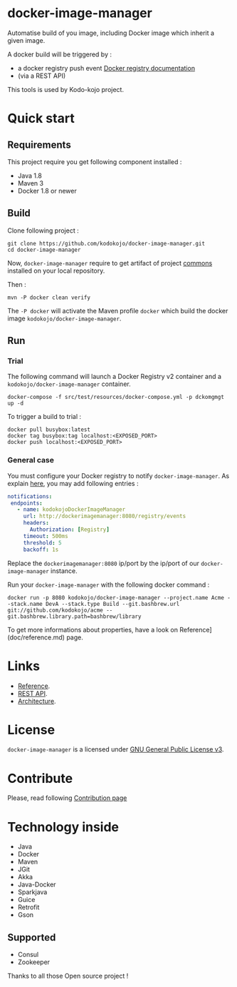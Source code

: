 # docker-image-manager

Automatise build of you image, including Docker image which inherit a given image.

 A docker build will be triggered by :
 * a docker registry push event [Docker registry documentation](https://docs.docker.com/registry/notifications/)
 * (via a REST API)
  
This tools is used by Kodo-kojo project.

# Quick start

## Requirements

This project require you get following component installed :
* Java 1.8
* Maven 3
* Docker 1.8 or newer

## Build

Clone following project :
```
git clone https://github.com/kodokojo/docker-image-manager.git
cd docker-image-manager
```

Now, `docker-image-manager` require to get artifact of project [commons](https://github.com/kodokojo/commons.git) installed on your local repository.

Then :
```
mvn -P docker clean verify
```
The `-P docker` will activate the Maven profile `docker` which build the docker image `kodokojo/docker-image-manager`. 

## Run

### Trial
The following command will launch a Docker Registry v2 container and a `kodokojo/docker-image-manager` container.
```
docker-compose -f src/test/resources/docker-compose.yml -p dckomgmgt up -d
```

To trigger a build to trial :
```
docker pull busybox:latest
docker tag busybox:tag localhost:<EXPOSED_PORT>
docker push localhost:<EXPOSED_PORT>
```

### General case
You must configure your Docker registry to notify `docker-image-manager`. As explain [here](https://docs.docker.com/registry/configuration/#notifications), you may add following entries :

```yaml
notifications:
 endpoints:
   - name: kodokojoDockerImageManager
     url: http://dockerimagemanager:8080/registry/events
     headers:
       Authorization: [Registry]
     timeout: 500ms
     threshold: 5
     backoff: 1s
``` 
Replace the `dockerimagemanager:8080` ip/port by the ip/port of our `docker-image-manager` instance.

Run your `docker-image-manager` with the following docker command :
 
```
docker run -p 8080 kodokojo/docker-image-manager --project.name Acme --stack.name DevA --stack.type Build --git.bashbrew.url git://github.com/kodokojo/acme --git.bashbrew.library.path=bashbrew/library
```
To get more informations about properties, have a look on Reference](doc/reference.md) page.

# Links

* [Reference](doc/reference.md).
* [REST API](doc/api.md).
* [Architecture](doc/architecture.md).

# License

`docker-image-manager` is a licensed under [GNU General Public License v3](http://www.gnu.org/licenses/gpl-3.0.en.html).

# Contribute

Please, read following [Contribution page](CONTRIBUTE.md)

# Technology inside

* Java
* Docker
* Maven
* JGit
* Akka
* Java-Docker
* Sparkjava
* Guice
* Retrofit
* Gson

## Supported
* Consul
* Zookeeper

Thanks to all those Open source project !

 
 